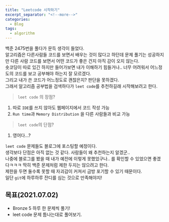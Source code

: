 ```yaml
---
title: "Leetcode 시작하기"
excerpt_separator: "<!--more-->"
categories:
  - Blog
tags:
  - algorithm
---
```



백준 2475번을 풀다가 문득 생각이 들었다.  
알고리즘은 다른사람들 코드를 보면서 배우는 것이 많다고 하던데 문제 풀기는 성공하지만 다른 사람 코드를 보면서 어떤 코드가 좋은 건지 아직 감이 오지 않는다.  
숏코딩이 따로 있긴 하지만 들어가보면 내가 이해하기 힘들거나.. 너무 어려워서 어느정도의 코드를 보고 공부해야 하는지 잘 모르겠다.  
그리고 내가 쓴 코드가 어느정도로 괜찮은지? 판단을 못하겠다.  
그래서 알고리즘 공부법을 검색하다가 `leet code`를 추천하길래 시작해보려고 한다.  

> `leet code` 의 장점?

1. 따로 `IDE`를 쓰지 않아도 웹페이지에서 코드 작성 가능
2. `Run time`과 `Memory Distribution` 을 다른 사람들과 비교 가능

> `leet code`의 단점?

1. 영어다...?

`leet code` 문제들도 블로그에 포스팅할 예정이다.  
생각보다 단점은 아직 없는 것 같다. 사람들이 왜 추천하는지 알겠군..    
나중에 블로그를 봤을 때 내가 예전에 이렇게 못했었구나.. 를 확인할 수 있었으면 좋겠다ㅋㅋㅋ
딱히 백준 문제처럼 제한 두지는 않으려고 한다.   
제한을 두면 둘수록 못할 때 자괴감이 커져서 금방 포기할 수 있기 때문이다.  
일단 `git`에 하루하루 잔디를 심는 것으로 만족해야지!  


## 목표(2021.07.02)

  * Bronze 5 하루 한 문제씩 풀기!
  * leet code 문제 틈나는대로 풀어보기.
